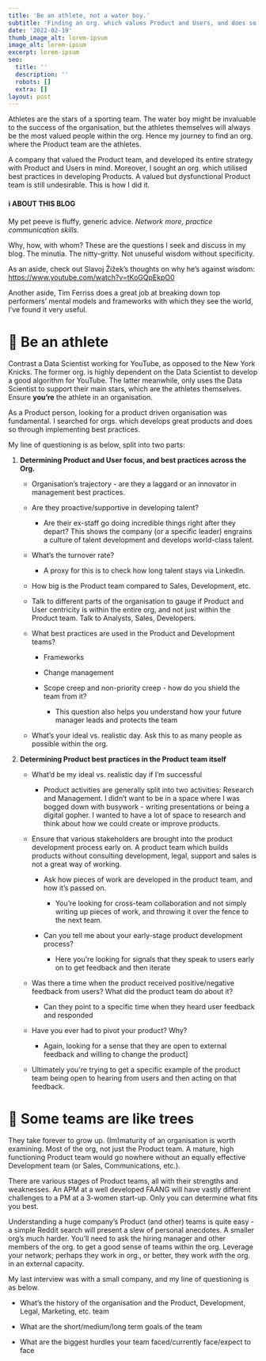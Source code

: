 ```yaml
---
title: 'Be an athlete, not a water boy.'
subtitle: 'Finding an org. which values Product and Users, and does so effectively'
date: '2022-02-19'
thumb_image_alt: lorem-ipsum
image_alt: lorem-ipsum
excerpt: lorem-ipsum
seo:
  title: ''
  description: ''
  robots: []
  extra: []
layout: post
---
```

Athletes are the stars of a sporting team. The water boy might be invaluable to the success of the organisation, but the athletes themselves will always be the most valued people within the org. Hence my journey to find an org. where the Product team are the athletes.

A company that valued the Product team, and developed its entire strategy with Product and Users in mind. Moreover, I sought an org. which utilised best practices in developing Products. A valued but dysfunctional Product team is still undesirable. This is how I did it.

#### ℹ️ ABOUT THIS BLOG

My pet peeve is fluffy, generic advice. *Network more, practice communication skills.*

Why, how, with whom? These are the questions I seek and discuss in my blog. The minutia. The nitty-gritty. Not unuseful wisdom without specificity.

As an aside, check out Slavoj Žižek’s thoughts on why he’s against wisdom: <https://www.youtube.com/watch?v=tKoGQpEkpO0>

Another aside, Tim Ferriss does a great job at breaking down top performers’ mental models and frameworks with which they see the world, I’ve found it very useful.

# 🤸 Be an athlete

Contrast a Data Scientist working for YouTube, as opposed to the New York Knicks. The former org. is highly dependent on the Data Scientist to develop a good algorithm for YouTube. The latter meanwhile, only uses the Data Scientist to support their main stars, which are the athletes themselves. Ensure **you’re** the athlete in an organisation.

As a Product person, looking for a product driven organisation was fundamental. I searched for orgs. which develops great products and does so through implementing best practices.

My line of questioning is as below, split into two parts:

1.  **Determining Product and User focus, and best practices across the Org.**

    *   Organisation’s trajectory - are they a laggard or an innovator in management best practices.

    *   Are they proactive/supportive in developing talent?

        *   Are their ex-staff go doing incredible things right after they depart? This shows the company (or a specific leader) engrains a culture of talent development and develops world-class talent.

    *   What’s the turnover rate?

        *   A proxy for this is to check how long talent stays via LinkedIn.

    *   How big is the Product team compared to Sales, Development, etc.

    *   Talk to different parts of the organisation to gauge if Product and User centricity is within the entire org, and not just within the Product team. Talk to Analysts, Sales, Developers.

    *   What best practices are used in the Product and Development teams?

        *   Frameworks

        *   Change management

        *   Scope creep and non-priority creep - how do you shield the team from it?

            *   This question also helps you understand how your future manager leads and protects the team

    *   What’s your ideal vs. realistic day. Ask this to as many people as possible within the org.

2.  **Determining Product best practices in the Product team itself**

    *   What’d be my ideal vs. realistic day if I’m successful

        *   Product activities are generally split into two activities: Research and Management. I didn’t want to be in a space where I was bogged down with busywork - writing presentations or being a digital gopher. I wanted to have a lot of space to research and think about how we could create or improve products.

    *   Ensure that various stakeholders are brought into the product development process early on. A product team which builds products without consulting development, legal, support and sales is not a great way of working.

        *   Ask how pieces of work are developed in the product team, and how it’s passed on.

            *   You’re looking for cross-team collaboration and not simply writing up pieces of work, and throwing it over the fence to the next team.

        *   Can you tell me about your early-stage product development process?

            *   Here you're looking for signals that they speak to users early on to get feedback and then iterate

    *   Was there a time when the product received positive/negative feedback from users? What did the product team do about it?

        *   Can they point to a specific time when they heard user feedback and responded

    *   Have you ever had to pivot your product? Why?

        *   Again, looking for a sense that they are open to external feedback and willing to change the product]

    *   Ultimately you're trying to get a specific example of the product team being open to hearing from users and then acting on that feedback.

# 🌲 Some teams are like trees

They take forever to grow up. (Im)maturity of an organisation is worth examining. Most of the org, not just the Product team. A mature, high functioning Product team would go nowhere without an equally effective Development team (or Sales, Communications, etc.).

There are various stages of Product teams, all with their strengths and weaknesses. An APM at a well developed FAANG will have vastly different challenges to a PM at a 3-women start-up. Only you can determine what fits you best.

Understanding a huge company’s Product (and other) teams is quite easy - a simple Reddit search will present a slew of personal anecdotes. A smaller org’s much harder. You’ll need to ask the hiring manager and other members of the org. to get a good sense of teams within the org. Leverage your network; perhaps they work in org., or better, they work *with* the org. in an external capacity.

My last interview was with a small company, and my line of questioning is as below.

*   What’s the history of the organisation and the Product, Development, Legal, Marketing, etc. team

*   What are the short/medium/long term goals of the team

*   What are the biggest hurdles your team faced/currently face/expect to face
